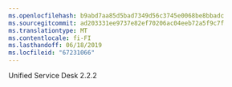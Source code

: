 ```yaml
---
ms.openlocfilehash: b9abd7aa85d5bad7349d56c3745e0068be8bbadc
ms.sourcegitcommit: ad203331ee9737e82ef70206ac04eeb72a5f9c7f
ms.translationtype: MT
ms.contentlocale: fi-FI
ms.lasthandoff: 06/18/2019
ms.locfileid: "67231066"
---
```

Unified Service Desk 2.2.2